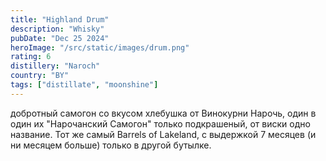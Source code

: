 ```yaml
---
title: "Highland Drum"
description: "Whisky"
pubDate: "Dec 25 2024"
heroImage: "/src/static/images/drum.png"
rating: 6
distillery: "Naroch"
country: "BY"
tags: ["distillate", "moonshine"]
---
```


добротный самогон со вкусом хлебушка от Винокурни Нарочь, один в один их "Нарочанский Самогон" только подкрашеный, от виски одно название. Тот же самый Barrels of Lakeland, с выдержкой 7 месяцев (и ни месяцем больше) только в другой бутылке.
